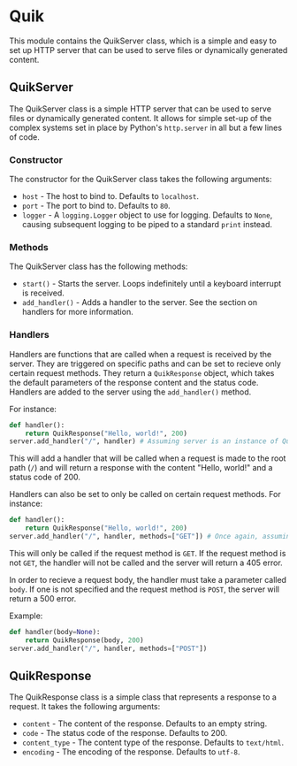 # Quik

This module contains the QuikServer class, which is a simple and easy to set up HTTP server that can be used to serve files or dynamically generated content.

## QuikServer

The QuikServer class is a simple HTTP server that can be used to serve files or dynamically generated content. It allows for simple set-up of the complex systems set in place by Python's `http.server` in all but a few lines of code.

### Constructor

The constructor for the QuikServer class takes the following arguments:

- `host` - The host to bind to. Defaults to `localhost`.
- `port` - The port to bind to. Defaults to `80`.
- `logger` - A `logging.Logger` object to use for logging. Defaults to `None`, causing subsequent logging to be piped to a standard `print` instead.

### Methods

The QuikServer class has the following methods:

- `start()` - Starts the server. Loops indefinitely until a keyboard interrupt is received.
- `add_handler()` - Adds a handler to the server. See the section on handlers for more information.

### Handlers

Handlers are functions that are called when a request is received by the server. They are triggered on specific paths and can be set to recieve only certain request methods. They return a `QuikResponse` object, which takes the default parameters of the response content and the status code. Handlers are added to the server using the `add_handler()` method.

For instance:

```py
def handler():
    return QuikResponse("Hello, world!", 200)
server.add_handler("/", handler) # Assuming server is an instance of QuikServer
```

This will add a handler that will be called when a request is made to the root path (`/`) and will return a response with the content "Hello, world!" and a status code of 200.

Handlers can also be set to only be called on certain request methods. For instance:

```py
def handler():
    return QuikResponse("Hello, world!", 200)
server.add_handler("/", handler, methods=["GET"]) # Once again, assuming server is an instance of QuikServer
```

This will only be called if the request method is `GET`. If the request method is not `GET`, the handler will not be called and the server will return a 405 error.

In order to recieve a request body, the handler must take a parameter called `body`. If one is not specified and the request method is `POST`, the server will return a 500 error.

Example:

```py
def handler(body=None):
    return QuikResponse(body, 200)
server.add_handler("/", handler, methods=["POST"])
```

## QuikResponse

The QuikResponse class is a simple class that represents a response to a request. It takes the following arguments:

- `content` - The content of the response. Defaults to an empty string.
- `code` - The status code of the response. Defaults to 200.
- `content_type` - The content type of the response. Defaults to `text/html`.
- `encoding` - The encoding of the response. Defaults to `utf-8`.
